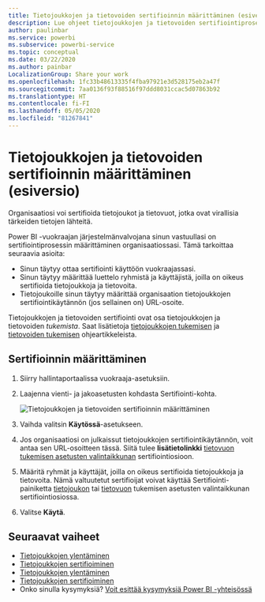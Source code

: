 ```yaml
---
title: Tietojoukkojen ja tietovoiden sertifioinnin määrittäminen (esiversio)
description: Lue ohjeet tietojoukkojen ja tietovoiden sertifiointiprosessin määrittämiseen organisaatiossasi.
author: paulinbar
ms.service: powerbi
ms.subservice: powerbi-service
ms.topic: conceptual
ms.date: 03/22/2020
ms.author: painbar
LocalizationGroup: Share your work
ms.openlocfilehash: 1fc33b48613335f4fba97921e3d528175eb2a47f
ms.sourcegitcommit: 7aa0136f93f88516f97ddd8031ccac5d07863b92
ms.translationtype: HT
ms.contentlocale: fi-FI
ms.lasthandoff: 05/05/2020
ms.locfileid: "81267841"
---
```

# <a name="set-up-dataset-and-dataflow-certification-preview"></a>Tietojoukkojen ja tietovoiden sertifioinnin määrittäminen (esiversio)

Organisaatiosi voi sertifioida tietojoukot ja tietovuot, jotka ovat virallisia tärkeiden tietojen lähteitä.

Power BI -vuokraajan järjestelmänvalvojana sinun vastuullasi on sertifiointiprosessin määrittäminen organisaatiossasi. Tämä tarkoittaa seuraavia asioita:
* Sinun täytyy ottaa sertifiointi käyttöön vuokraajassasi.
* Sinun täytyy määrittää luettelo ryhmistä ja käyttäjistä, joilla on oikeus sertifioida tietojoukkoja ja tietovoita.
* Tietojoukoille sinun täytyy määrittää organisaation tietojoukkojen sertifiointikäytännön (jos sellainen on) URL-osoite.

Tietojoukkojen ja tietovoiden sertifiointi ovat osa tietojoukkojen ja tietovoiden *tukemista*. Saat lisätietoja [tietojoukkojen tukemisen](../service-datasets-promote.md) ja [tietovoiden tukemisen](../transform-model/service-dataflows-promote-certify.md) ohjeartikkeleista.


## <a name="set-up-certification"></a>Sertifioinnin määrittäminen

1. Siirry hallintaportaalissa vuokraaja-asetuksiin.
1. Laajenna vienti- ja jakoasetusten kohdasta Sertifiointi-kohta.

   ![Tietojoukkojen ja tietovoiden sertifioinnin määrittäminen](media/service-admin-setup-certification/service-admin-certification-setup-dialog.png)

1. Vaihda valitsin **Käytössä**-asetukseen.
1. Jos organisaatiosi on julkaissut tietojoukkojen sertifiointikäytännön, voit antaa sen URL-osoitteen tässä. Siitä tulee **lisätietolinkki** [tietovuon tukemisen asetusten valintaikkunan](../service-datasets-promote.md#request-dataset-certification) sertifiointiosioon. 
1. Määritä ryhmät ja käyttäjät, joilla on oikeus sertifioida tietojoukkoja ja tietovoita. Nämä valtuutetut sertifioijat voivat käyttää Sertifiointi-painiketta [tietojoukon](../service-datasets-promote.md#request-dataset-certification) tai [tietovuon](../transform-model/service-dataflows-promote-certify.md#certify-a-dataflow) tukemisen asetusten valintaikkunan sertifiointiosiossa.
1. Valitse **Käytä**.

## <a name="next-steps"></a>Seuraavat vaiheet
* [Tietojoukkojen ylentäminen](../service-datasets-promote.md)
* [Tietojoukkojen sertifioiminen](../service-datasets-certify.md)
* [Tietojoukkojen ylentäminen](../transform-model/service-dataflows-promote-certify.md#promote-a-dataflow)
* [Tietojoukkojen sertifioiminen](../transform-model/service-dataflows-promote-certify.md#certify-a-dataflow)
* Onko sinulla kysymyksiä? [Voit esittää kysymyksiä Power BI -yhteisössä](https://community.powerbi.com/)
